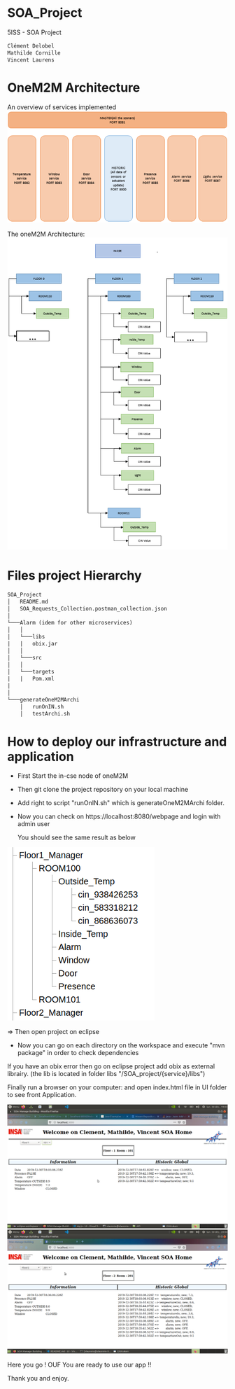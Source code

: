 # SOA_Project
5ISS - SOA Project

    Clément Delobel
    Mathilde Cornille
    Vincent Laurens


# OneM2M Architecture

An overview of services implemented
![Service Architecture](img/SOAArchitecture1.PNG "Service Architectur")

The oneM2M Architecture:
![OneM2M Architecture](img/SOAArchitecture2.PNG "OneM2M Architecture")

# Files project Hierarchy
```
SOA_Project
│   README.md
│   SOA_Requests_Collection.postman_collection.json
│
└───Alarm (idem for other microservices)
│   │
│   └───libs
|   |   obix.jar
│   │   
│   └───src
│   │
│   └───targets
|   |   Pom.xml
|       
│   
└───generateOneM2MArchi
    │   runOnIN.sh
    │   testArchi.sh
```
 


# How to deploy our infrastructure and application


- First Start the in-cse node of oneM2M
- Then git clone the project repository on your local machine
- Add right to script "runOnIN.sh" which is generateOneM2MArchi folder.
- Now you can check on https://localhost:8080/webpage and login with admin user

  You should see the same result as below
  
![OneM2M Architecture](img/resultatoneM2M.png "OneM2M Architecture after implementation")


=> Then open project on eclipse

- Now you can go on each directory on the workspace and execute "mvn package" in order to check dependencies

If you have an obix error then go on eclipse project add obix as external librairy. (the lib is located in folder libs "/SOA_project/{service}/libs")


Finally run a browser on your computer:
and open index.html file in UI folder to see front Application.

![Dashboards](img/SOAAPI.png "Dashbaords")
![Dashboards](img/APISOA1.png "Dashbaords2")

Here you go ! OUF 
You are ready to use our app !! 

Thank you and enjoy.



